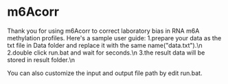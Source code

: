 # m6Acorr
Thank you for using m6Acorr to correct laboratory bias in RNA m6A methylation profiles.
Here's a sample user guide:
1.prepare your data as the txt file in Data folder and replace it with the same name("data.txt").\n
2.double click run.bat and wait for seconds.\n
3.the result data will be stored in result folder.\n

You can also customize the input and output file path by edit run.bat.
